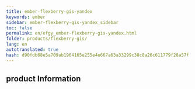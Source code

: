 ```yaml
--- 
title: ember-flexberry-gis-yandex 
keywords: ember 
sidebar: ember-flexberry-gis-yandex_sidebar 
toc: false 
permalink: en/efgy_ember-flexberry-gis-yandex.html 
folder: products/flexberry-gis/ 
lang: en 
autotranslated: true 
hash: d90fdb68e5a709ab1964165e255e4e667a63a33299c38c8a26c611779f28a57f 
--- 
```


## product Information 



